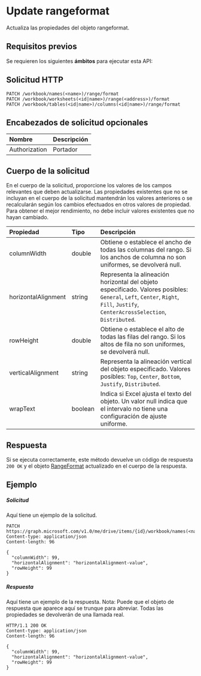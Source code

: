 # <a name="update-rangeformat"></a>Update rangeformat

Actualiza las propiedades del objeto rangeformat.
## <a name="prerequisites"></a>Requisitos previos
Se requieren los siguientes **ámbitos** para ejecutar esta API: 
## <a name="http-request"></a>Solicitud HTTP
<!-- { "blockType": "ignored" } -->
```http
PATCH /workbook/names(<name>)/range/format
PATCH /workbook/worksheets(<id|name>)/range(<address>)/format
PATCH /workbook/tables(<id|name>)/columns(<id|name>)/range/format
```
## <a name="optional-request-headers"></a>Encabezados de solicitud opcionales
| Nombre       | Descripción|
|:-----------|:-----------|
| Authorization  | Portador<code>|


## <a name="request-body"></a>Cuerpo de la solicitud
En el cuerpo de la solicitud, proporcione los valores de los campos relevantes que deben actualizarse. Las propiedades existentes que no se incluyan en el cuerpo de la solicitud mantendrán los valores anteriores o se recalcularán según los cambios efectuados en otros valores de propiedad. Para obtener el mejor rendimiento, no debe incluir valores existentes que no hayan cambiado.

| Propiedad       | Tipo    |Descripción|
|:---------------|:--------|:----------|
|columnWidth|double|Obtiene o establece el ancho de todas las columnas del rango. Si los anchos de columna no son uniformes, se devolverá null.|
|horizontalAlignment|string|Representa la alineación horizontal del objeto especificado. Valores posibles: `General`, `Left`, `Center`, `Right`, `Fill`, `Justify`, `CenterAcrossSelection`, `Distributed`.|
|rowHeight|double|Obtiene o establece el alto de todas las filas del rango. Si los altos de fila no son uniformes, se devolverá null.|
|verticalAlignment|string|Representa la alineación vertical del objeto especificado. Valores posibles: `Top`, `Center`, `Bottom`, `Justify`, `Distributed`.|
|wrapText|boolean|Indica si Excel ajusta el texto del objeto. Un valor null indica que el intervalo no tiene una configuración de ajuste uniforme.|

## <a name="response"></a>Respuesta
Si se ejecuta correctamente, este método devuelve un código de respuesta `200 OK` y el objeto [RangeFormat](../resources/rangeformat.md) actualizado en el cuerpo de la respuesta.
## <a name="example"></a>Ejemplo
##### <a name="request"></a>Solicitud
Aquí tiene un ejemplo de la solicitud.
<!-- {
  "blockType": "request",
  "name": "update_rangeformat"
}-->
```http
PATCH https://graph.microsoft.com/v1.0/me/drive/items/{id}/workbook/names(<name>)/range/format
Content-type: application/json
Content-length: 96

{
  "columnWidth": 99,
  "horizontalAlignment": "horizontalAlignment-value",
  "rowHeight": 99
}
```
##### <a name="response"></a>Respuesta
Aquí tiene un ejemplo de la respuesta. Nota: Puede que el objeto de respuesta que aparece aquí se trunque para abreviar. Todas las propiedades se devolverán de una llamada real.
<!-- {
  "blockType": "response",
  "truncated": true,
  "@odata.type": "microsoft.graph.rangeFormat"
} -->
```http
HTTP/1.1 200 OK
Content-type: application/json
Content-length: 96

{
  "columnWidth": 99,
  "horizontalAlignment": "horizontalAlignment-value",
  "rowHeight": 99
}
```

<!-- uuid: 8fcb5dbc-d5aa-4681-8e31-b001d5168d79
2015-10-25 14:57:30 UTC -->
<!-- {
  "type": "#page.annotation",
  "description": "Update rangeformat",
  "keywords": "",
  "section": "documentation",
  "tocPath": ""
}-->